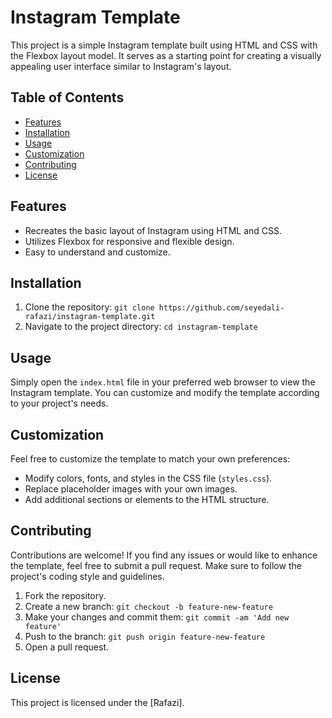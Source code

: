 # Instagram Template

This project is a simple Instagram template built using HTML and CSS with the Flexbox layout model. It serves as a starting point for creating a visually appealing user interface similar to Instagram's layout.

## Table of Contents

- [Features](#features)
- [Installation](#installation)
- [Usage](#usage)
- [Customization](#customization)
- [Contributing](#contributing)
- [License](#license)


## Features

- Recreates the basic layout of Instagram using HTML and CSS.
- Utilizes Flexbox for responsive and flexible design.
- Easy to understand and customize.

## Installation

1. Clone the repository: `git clone https://github.com/seyedali-rafazi/instagram-template.git`
2. Navigate to the project directory: `cd instagram-template`

## Usage

Simply open the `index.html` file in your preferred web browser to view the Instagram template. You can customize and modify the template according to your project's needs.

## Customization

Feel free to customize the template to match your own preferences:

- Modify colors, fonts, and styles in the CSS file (`styles.css`).
- Replace placeholder images with your own images.
- Add additional sections or elements to the HTML structure.

## Contributing

Contributions are welcome! If you find any issues or would like to enhance the template, feel free to submit a pull request. Make sure to follow the project's coding style and guidelines.

1. Fork the repository.
2. Create a new branch: `git checkout -b feature-new-feature`
3. Make your changes and commit them: `git commit -am 'Add new feature'`
4. Push to the branch: `git push origin feature-new-feature`
5. Open a pull request.

## License

This project is licensed under the [Rafazi].
